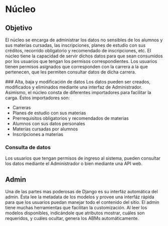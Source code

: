 # Núcleo

## Objetivo

El núcleo se encarga de administrar los datos no sensibles de los alumnos y sus materias cursadas, las inscripciones, planes de estudio con sus créditos, recorrido obligatorio y recomendado de inscripciones, etc.
El núcleo tiene la capacidad de servir dichos datos para que sean consumidos por los usuarios que tengan los permisos correspondientes.
Los usuarios tienen permisos asignados que corresponden con la carrera a la que pertenecen, que les permiten consultar datos de dicha carrera. 

### Alta, baja y modificación de datos
Los datos pueden ser creados, modificados y eliminados mediante una interfaz de Administrador. Asimismo, el núcleo consta de diferentes importadores para facilitar la carga.
Éstos importadores son:
- Carreras
- Planes de estudio con sus materias
- Prerrequisitos obligatorios y recomendados de materias
- Alumnos con sus datos personales
- Materias cursadas por alumnos
- Inscripciones a materias

### Consulta de datos
Los usuarios que tengan permisos de ingreso al sistema, pueden consultar los datos mediante el Administrador o bien mediante una API web.


## Admin

Una de las partes mas poderosas de Django es su interfáz automática del admin. Ésta lee la metadata de los modelos y provee una interfáz rápida para que los usuarios puedan manejar todo el contenido del sitio. 
El admin tiene muchas herramientas que facilitan la customización.
Al leer los modelos disponibles, indicándole que atributos mostrar, cuáles son requeridos, y cuáles ocultar, genera los ABMs automáticamente.